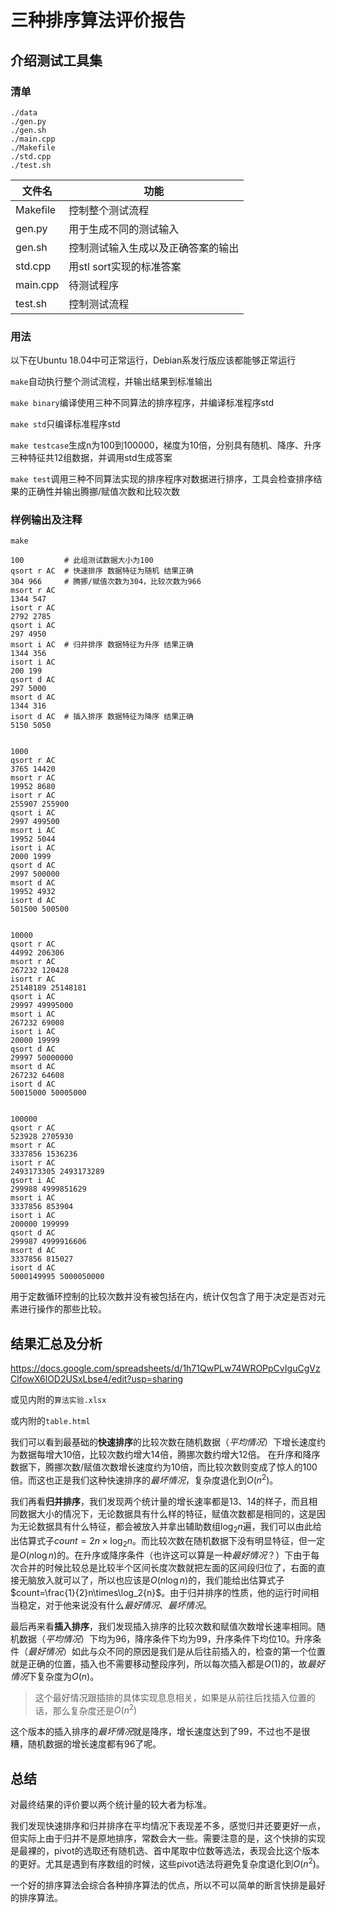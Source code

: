# 三种排序算法评价报告

## 介绍测试工具集

### 清单

```
./data
./gen.py
./gen.sh
./main.cpp
./Makefile
./std.cpp
./test.sh
```

| 文件名   | 功能                               |
| -------- | ---------------------------------- |
| Makefile | 控制整个测试流程                   |
| gen.py   | 用于生成不同的测试输入             |
| gen.sh   | 控制测试输入生成以及正确答案的输出 |
| std.cpp  | 用stl sort实现的标准答案           |
| main.cpp | 待测试程序                         |
| test.sh  | 控制测试流程                       |

### 用法

以下在Ubuntu 18.04中可正常运行，Debian系发行版应该都能够正常运行

`make`自动执行整个测试流程，并输出结果到标准输出

`make binary`编译使用三种不同算法的排序程序，并编译标准程序std

`make std`只编译标准程序std

`make testcase`生成n为100到100000，梯度为10倍，分别具有随机、降序、升序三种特征共12组数据，并调用std生成答案

`make test`调用三种不同算法实现的排序程序对数据进行排序，工具会检查排序结果的正确性并输出腾挪/赋值次数和比较次数

### 样例输出及注释

`make`

```
100			# 此组测试数据大小为100
qsort r AC 	# 快速排序 数据特征为随机 结果正确
304 966		# 腾挪/赋值次数为304，比较次数为966
msort r AC
1344 547
isort r AC
2792 2785
qsort i AC
297 4950
msort i AC	# 归并排序 数据特征为升序 结果正确
1344 356
isort i AC
200 199
qsort d AC
297 5000
msort d AC
1344 316
isort d AC	# 插入排序 数据特征为降序 结果正确
5150 5050


1000
qsort r AC
3765 14420
msort r AC
19952 8680
isort r AC
255907 255900
qsort i AC
2997 499500
msort i AC
19952 5044
isort i AC
2000 1999
qsort d AC
2997 500000
msort d AC
19952 4932
isort d AC
501500 500500


10000
qsort r AC
44992 206306
msort r AC
267232 120428
isort r AC
25148189 25148181
qsort i AC
29997 49995000
msort i AC
267232 69008
isort i AC
20000 19999
qsort d AC
29997 50000000
msort d AC
267232 64608
isort d AC
50015000 50005000


100000
qsort r AC
523928 2705930
msort r AC
3337856 1536236
isort r AC
2493173305 2493173289
qsort i AC
299988 4999851629
msort i AC
3337856 853904
isort i AC
200000 199999
qsort d AC
299987 4999916606
msort d AC
3337856 815027
isort d AC
5000149995 5000050000
```

用于定数循环控制的比较次数并没有被包括在内，统计仅包含了用于决定是否对元素进行操作的那些比较。

## 结果汇总及分析

https://docs.google.com/spreadsheets/d/1h71QwPLw74WROPpCvIguCgVzClfowX6lOD2USxLbse4/edit?usp=sharing

或见内附的`算法实验.xlsx`

或内附的`table.html`

我们可以看到最基础的**快速排序**的比较次数在随机数据（*平均情况*）下增长速度约为数据每增大10倍，比较次数约增大14倍，腾挪次数约增大12倍。
在升序和降序数据下，腾挪次数/赋值次数增长速度约为10倍，而比较次数则变成了惊人的100倍。而这也正是我们这种快速排序的*最坏情况*，复杂度退化到$O(n^2)​$。

我们再看**归并排序**，我们发现两个统计量的增长速率都是13、14的样子，而且相同数据大小的情况下，无论数据具有什么样的特征，赋值次数都是相同的，这是因为无论数据具有什么特征，都会被放入并拿出辅助数组$\log_2{n}$遍，我们可以由此给出估算式子$count=2n\times\log_2{n}$。而比较次数在随机数据下没有明显特征，但一定是$O(n\log{n})$的。在升序或降序条件（也许这可以算是一种*最好情况*？）下由于每次合并的时候比较总是比较半个区间长度次数就把左面的区间段归位了，右面的直接无脑放入就可以了，所以也应该是$O(n\log{n})$的，我们能给出估算式子$count=\frac{1}{2}n\times\log_2{n}$。由于归并排序的性质，他的运行时间相当稳定，对于他来说没有什么*最好情况*、*最坏情况*。

最后再来看**插入排序**，我们发现插入排序的比较次数和赋值次数增长速率相同。随机数据（*平均情况*）下均为96，降序条件下均为99，升序条件下均位10。升序条件（*最好情况*）如此与众不同的原因是我们是从后往前插入的，检查的第一个位置就是正确的位置，插入也不需要移动整段序列，所以每次插入都是$O(1)$的，故*最好情况*下复杂度为$O(n)$。

> 这个最好情况跟插排的具体实现息息相关，如果是从前往后找插入位置的话，那么复杂度还是$O(n^2)$

这个版本的插入排序的*最坏情况*就是降序，增长速度达到了99，不过也不是很糟，随机数据的增长速度都有96了呢。

## 总结

对最终结果的评价要以两个统计量的较大者为标准。

我们发现快速排序和归并排序在平均情况下表现差不多，感觉归并还要更好一点，但实际上由于归并不是原地排序，常数会大一些。需要注意的是，这个快排的实现是最裸的，pivot的选取还有随机选、首中尾取中位数等选法，表现会比这个版本的更好。尤其是遇到有序数组的时候，这些pivot选法将避免复杂度退化到$O(n^2)$。

一个好的排序算法会综合各种排序算法的优点，所以不可以简单的断言快排是最好的排序算法。
